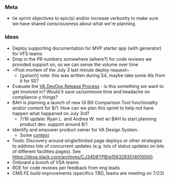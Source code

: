 ### Meta
- tie sprint objectives to epic(s) and/or increase verbosity to make sure we have shared consciousness about what we're planning

### Ideas
- Deploy supporting documentation for MVP starter app (with generator) for VFS teams
- Drop in the PR numbers somewhere (where?) for code reviews we provided support on, so we can sense the volume over time
- ~Post mortem of the July 3 last minute deploy request~
    - \[gunsch\] note: this was written during S4, maybe take some AIs from it for S5?
- Evaluate the [VA DevOps Release Process](https://vaww.oit.va.gov/oit/devops/release-process/) - is this something we want to get involved in? Would it save us/someone time and headache on compliance-y things?
- BAH is planning a launch of new GI Bill Comparison Tool functionality and/or content for 8/1. How can we plan this sprint to help _not_ have happen what happened on July 3rd?
  - 7/16 update: Ryan L. and Andrea W. met w/ BAH to start planning product dev. support around 8/1
- Identify and empower product owner for VA Design System.
  - Some [context](https://github.com/department-of-veterans-affairs/vets.gov-team/blob/master/Practice%20Areas/Design/Design%20System/design-system-summary.md)
- Tools: Discovery around single/limited page deploys or other strategies to address lots of concurrent updates (e.g. lots of status updates on lots of different facilities pages). See https://dsva.slack.com/archives/CJ34D8TPB/p1563293514010500.
- Onboard a bunch of VSA teams
- ROE for code reviews per feedback from eng leads
- CMS FE build improvements (specifics TBD, teams are meeting on 7/23)
